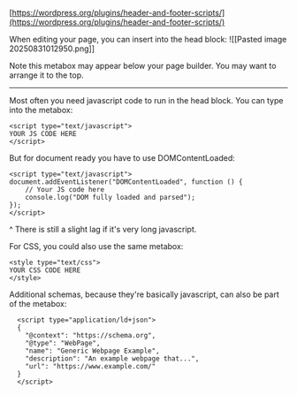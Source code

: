 
[https://wordpress.org/plugins/header-and-footer-scripts/](https://wordpress.org/plugins/header-and-footer-scripts/)

When editing your page, you can insert into the head block:
![[Pasted image 20250831012950.png]]

Note this metabox may appear below your page builder. You may want to arrange it to the top.

---

Most often you need javascript code to run in the head block. You can type into the metabox:
```
<script type="text/javascript">
YOUR JS CODE HERE
</script>
```

But for document ready you have to use DOMContentLoaded:
```
<script type="text/javascript">
document.addEventListener("DOMContentLoaded", function () {
    // Your JS code here
    console.log("DOM fully loaded and parsed");
});
</script>
```
^ There is still a slight lag if it's very long javascript.

For CSS, you could also use the same metabox:
```
<style type="text/css">
YOUR CSS CODE HERE
</style>
```

Additional schemas, because they're basically javascript, can also be part of the metabox:
```
  <script type="application/ld+json">
  {
    "@context": "https://schema.org",
    "@type": "WebPage",
    "name": "Generic Webpage Example",
    "description": "An example webpage that...",
    "url": "https://www.example.com/"
  }
  </script>
```